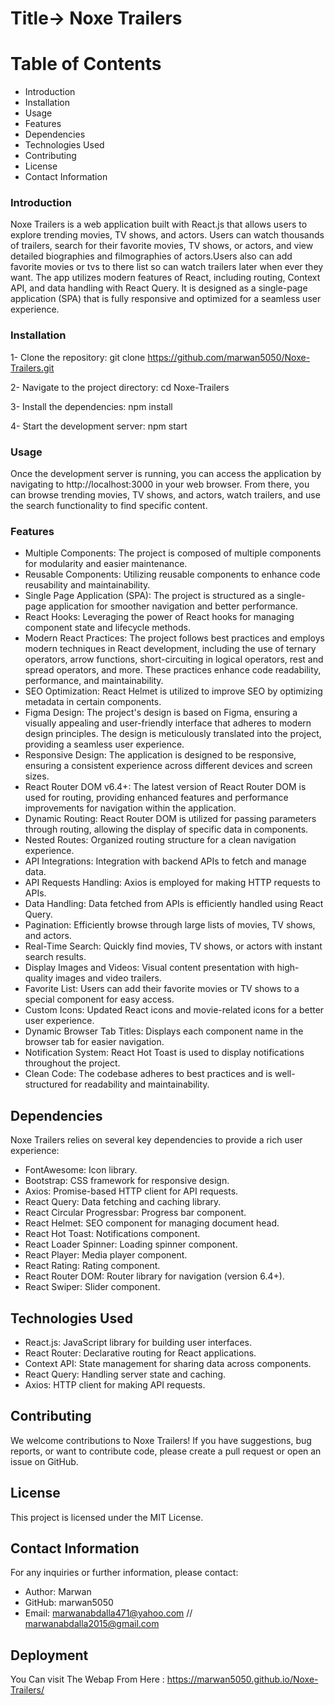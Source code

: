 # Title-> Noxe Trailers

# Table of Contents

- Introduction
- Installation
- Usage
- Features
- Dependencies
- Technologies Used
- Contributing
- License
- Contact Information

### Introduction

Noxe Trailers is a web application built with React.js that allows users to explore trending movies, TV shows, and actors. Users can watch thousands of trailers, search for their favorite movies, TV shows, or actors, and view detailed biographies and filmographies of actors.Users also can add favorite movies or tvs to there list so can watch trailers later when ever they want. The app utilizes modern features of React, including routing, Context API, and data handling with React Query. It is designed as a single-page application (SPA) that is fully responsive and optimized for a seamless user experience.



### Installation

1- Clone the repository:
   git clone https://github.com/marwan5050/Noxe-Trailers.git

2- Navigate to the project directory:
   cd Noxe-Trailers

3- Install the dependencies:
   npm install
   
4- Start the development server:
   npm start   



### Usage

Once the development server is running, you can access the application by navigating to
http://localhost:3000 in your web browser.
From there, you can browse trending movies, TV shows, and actors, watch trailers, and use the search functionality to find specific content.



### Features

- Multiple Components: The project is composed of multiple components for modularity and easier maintenance.
- Reusable Components: Utilizing reusable components to enhance code reusability and maintainability.
- Single Page Application (SPA): The project is structured as a single-page application for smoother navigation and better performance.
- React Hooks: Leveraging the power of React hooks for managing component state and lifecycle methods.
- Modern React Practices: The project follows best practices and employs modern techniques in React development, including the use of ternary operators, arrow functions, short-circuiting in 
  logical operators, rest and spread operators, and more. These practices enhance code readability, performance, and maintainability.
- SEO Optimization: React Helmet is utilized to improve SEO by optimizing metadata in certain components.
- Figma Design: The project's design is based on Figma, ensuring a visually appealing and user-friendly interface that adheres to modern design principles. The design is meticulously 
  translated into the project, providing a seamless user experience.
- Responsive Design: The application is designed to be responsive, ensuring a consistent experience across different devices and screen sizes.
- React Router DOM v6.4+: The latest version of React Router DOM is used for routing, providing enhanced features and performance improvements for navigation within the application.
- Dynamic Routing: React Router DOM is utilized for passing parameters through routing, allowing the display of specific data in components.
- Nested Routes: Organized routing structure for a clean navigation experience.
- API Integrations: Integration with backend APIs to fetch and manage data.
- API Requests Handling: Axios is employed for making HTTP requests to APIs.
- Data Handling: Data fetched from APIs is efficiently handled using React Query.
- Pagination: Efficiently browse through large lists of movies, TV shows, and actors.
- Real-Time Search: Quickly find movies, TV shows, or actors with instant search results.
- Display Images and Videos: Visual content presentation with high-quality images and video trailers.
- Favorite List: Users can add their favorite movies or TV shows to a special component for easy access.
- Custom Icons: Updated React icons and movie-related icons for a better user experience.
- Dynamic Browser Tab Titles: Displays each component name in the browser tab for easier navigation.
- Notification System: React Hot Toast is used to display notifications throughout the project.
- Clean Code: The codebase adheres to best practices and is well-structured for readability and maintainability.    



## Dependencies

Noxe Trailers relies on several key dependencies to provide a rich user experience:

- FontAwesome: Icon library.
- Bootstrap: CSS framework for responsive design.
- Axios: Promise-based HTTP client for API requests.
- React Query: Data fetching and caching library.
- React Circular Progressbar: Progress bar component.
- React Helmet: SEO component for managing document head.
- React Hot Toast: Notifications component.
- React Loader Spinner: Loading spinner component.
- React Player: Media player component.
- React Rating: Rating component.
- React Router DOM: Router library for navigation (version 6.4+).
- React Swiper: Slider component.

## Technologies Used

- React.js: JavaScript library for building user interfaces.
- React Router: Declarative routing for React applications.
- Context API: State management for sharing data across components.
- React Query: Handling server state and caching.
- Axios: HTTP client for making API requests.


## Contributing

We welcome contributions to Noxe Trailers! If you have suggestions, bug reports, or want to contribute code, please create a pull request or open an issue on GitHub.

## License

This project is licensed under the MIT License.

## Contact Information

For any inquiries or further information, please contact:

- Author: Marwan
- GitHub: marwan5050
- Email: marwanabdalla471@yahoo.com // marwanabdalla2015@gmail.com

## Deployment

You Can visit The Webap From Here : https://marwan5050.github.io/Noxe-Trailers/


